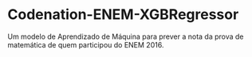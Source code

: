 # Codenation-ENEM-XGBRegressor
Um modelo  de Aprendizado de Máquina para prever a nota da prova de matemática de quem participou do ENEM 2016.
